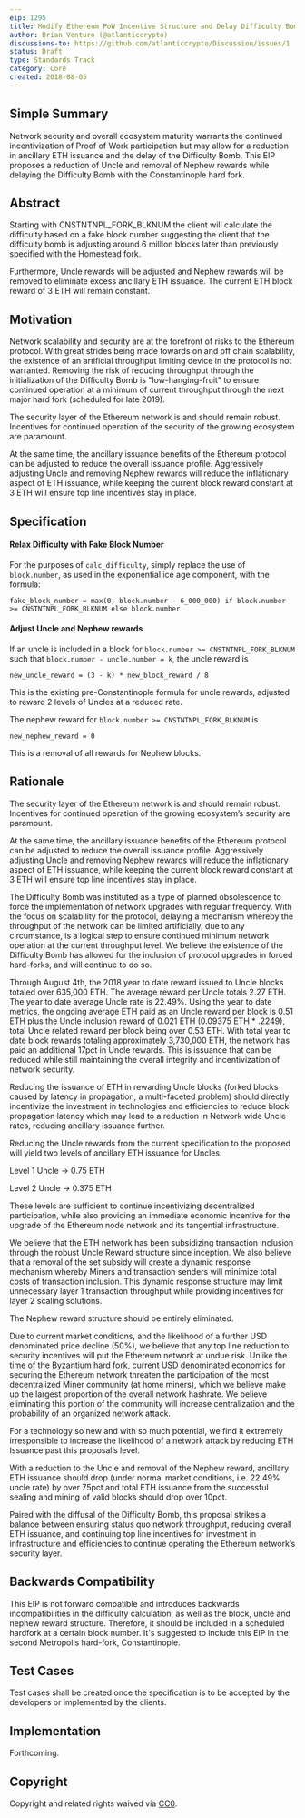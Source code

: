```yaml
---
eip: 1295
title: Modify Ethereum PoW Incentive Structure and Delay Difficulty Bomb
author: Brian Venturo (@atlanticcrypto)
discussions-to: https://github.com/atlanticcrypto/Discussion/issues/1
status: Draft
type: Standards Track
category: Core
created: 2018-08-05
---
```


<!--You can leave these HTML comments in your merged EIP and delete the visible duplicate text guides, they will not appear and may be helpful to refer to if you edit it again. This is the suggested template for new EIPs. Note that an EIP number will be assigned by an editor. When opening a pull request to submit your EIP, please use an abbreviated title in the filename, `eip-draft_title_abbrev.md`. The title should be 44 characters or less.-->
## Simple Summary
<!--"If you can't explain it simply, you don't understand it well enough." Provide a simplified and layman-accessible explanation of the EIP.-->
Network security and overall ecosystem maturity warrants the continued incentivization of Proof of Work participation but may allow for a reduction in ancillary ETH issuance and the delay of the Difficulty Bomb. This EIP proposes a reduction of Uncle and removal of Nephew rewards while delaying the Difficulty Bomb with the Constantinople hard fork.

## Abstract
<!--A short (~200 word) description of the technical issue being addressed.-->
Starting with CNSTNTNPL_FORK_BLKNUM the client will calculate the difficulty based on a fake block number suggesting the client that the difficulty bomb is adjusting around 6 million blocks later than previously specified with the Homestead fork. 

Furthermore, Uncle rewards will be adjusted and Nephew rewards will be removed to eliminate excess ancillary ETH issuance. The current ETH block reward of 3 ETH will remain constant.


## Motivation
<!--The motivation is critical for EIPs that want to change the Ethereum protocol. It should clearly explain why the existing protocol specification is inadequate to address the problem that the EIP solves. EIP submissions without sufficient motivation may be rejected outright.-->
Network scalability and security are at the forefront of risks to the Ethereum protocol. With great strides being made towards on and off chain scalability, the existence of an artificial throughput limiting device in the protocol is not warranted. Removing the risk of reducing throughput through the initialization of the Difficulty Bomb is "low-hanging-fruit" to ensure continued operation at a minimum of current throughput through the next major hard fork (scheduled for late 2019).

The security layer of the Ethereum network is and should remain robust. Incentives for continued operation of the security of the growing ecosystem are paramount. 

At the same time, the ancillary issuance benefits of the Ethereum protocol can be adjusted to reduce the overall issuance profile. Aggressively adjusting Uncle and removing Nephew rewards will reduce the inflationary aspect of ETH issuance, while keeping the current block reward constant at 3 ETH will ensure top line incentives stay in place.

## Specification
<!--The technical specification should describe the syntax and semantics of any new feature. The specification should be detailed enough to allow competing, interoperable implementations for any of the current Ethereum platforms (go-ethereum, parity, cpp-ethereum, ethereumj, ethereumjs, and [others](https://github.com/ethereum/wiki/wiki/Clients)).-->
#### Relax Difficulty with Fake Block Number
For the purposes of `calc_difficulty`, simply replace the use of `block.number`, as used in the exponential ice age component, with the formula:

    fake_block_number = max(0, block.number - 6_000_000) if block.number >= CNSTNTNPL_FORK_BLKNUM else block.number
    
#### Adjust Uncle and Nephew rewards
If an uncle is included in a block for `block.number >= CNSTNTNPL_FORK_BLKNUM` such that `block.number - uncle.number = k`, the uncle reward is

    new_uncle_reward = (3 - k) * new_block_reward / 8

This is the existing pre-Constantinople formula for uncle rewards, adjusted to reward 2 levels of Uncles at a reduced rate.

The nephew reward for `block.number >= CNSTNTNPL_FORK_BLKNUM` is

    new_nephew_reward = 0

This is a removal of all rewards for Nephew blocks.

## Rationale
<!--The rationale fleshes out the specification by describing what motivated the design and why particular design decisions were made. It should describe alternate designs that were considered and related work, e.g. how the feature is supported in other languages. The rationale may also provide evidence of consensus within the community, and should discuss important objections or concerns raised during discussion.-->

The security layer of the Ethereum network is and should remain robust. Incentives for continued operation of the growing ecosystem’s security are paramount. 

At the same time, the ancillary issuance benefits of the Ethereum protocol can be adjusted to reduce the overall issuance profile. Aggressively adjusting Uncle and removing Nephew rewards will reduce the inflationary aspect of ETH issuance, while keeping the current block reward constant at 3 ETH will ensure top line incentives stay in place.

The Difficulty Bomb was instituted as a type of planned obsolescence to force the implementation of network upgrades with regular frequency. With the focus on scalability for the protocol, delaying a mechanism whereby the throughput of the network can be limited artificially, due to any circumstance, is a logical step to ensure continued minimum network operation at the current throughput level. We believe the existence of the Difficulty Bomb has allowed for the inclusion of protocol upgrades in forced hard-forks, and will continue to do so.

Through August 4th, the 2018 year to date reward issued to Uncle blocks totaled over 635,000 ETH. The average reward per Uncle totals 2.27 ETH. The year to date average Uncle rate is 22.49%. Using the year to date metrics, the ongoing average ETH paid as an Uncle reward per block is 0.51 ETH plus the Uncle inclusion reward of 0.021 ETH (0.09375 ETH * .2249), total Uncle related reward per block being over 0.53 ETH. With total year to date block rewards totaling approximately 3,730,000 ETH, the network has paid an additional 17pct in Uncle rewards. This is issuance that can be reduced while still maintaining the overall integrity and incentivization of network security.

Reducing the issuance of ETH in rewarding Uncle blocks (forked blocks caused by latency in propagation, a multi-faceted problem) should directly incentivize the investment in technologies and efficiencies to reduce block propagation latency which may lead to a reduction in Network wide Uncle rates, reducing ancillary issuance further.

Reducing the Uncle rewards from the current specification to the proposed will yield two levels of ancillary ETH issuance for Uncles:

Level 1 Uncle -> 0.75 ETH

Level 2 Uncle -> 0.375 ETH

These levels are sufficient to continue incentivizing decentralized participation, while also providing an immediate economic incentive for the upgrade of the Ethereum node network and its tangential infrastructure.

We believe that the ETH network has been subsidizing transaction inclusion through the robust Uncle Reward structure since inception. We also believe that a removal of the set subsidy will create a dynamic response mechanism whereby Miners and transaction senders will minimize total costs of transaction inclusion. This dynamic response structure may limit unnecessary layer 1 transaction throughput while providing incentives for layer 2 scaling solutions.

The Nephew reward structure should be entirely eliminated.

Due to current market conditions, and the likelihood of a further USD denominated price decline (50%), we believe that any top line reduction to security incentives will put the Ethereum network at undue risk. Unlike the time of the Byzantium hard fork, current USD denominated economics for securing the Ethereum network threaten the participation of the most decentralized Miner community (at home miners), which we believe make up the largest proportion of the overall network hashrate. We believe eliminating this portion of the community will increase centralization and the probability of an organized network attack. 

For a technology so new and with so much potential, we find it extremely irresponsible to increase the likelihood of a network attack by reducing ETH Issuance past this proposal’s level.

With a reduction to the Uncle and removal of the Nephew reward, ancillary ETH issuance should drop (under normal market conditions, i.e. 22.49% uncle rate) by over 75pct and total ETH issuance from the successful sealing and mining of valid blocks should drop over 10pct.

Paired with the diffusal of the Difficulty Bomb, this proposal strikes a balance between ensuring status quo network throughput, reducing overall ETH issuance, and continuing top line incentives for investment in infrastructure and efficiencies to continue operating the Ethereum network’s security layer.

## Backwards Compatibility
<!--All EIPs that introduce backwards incompatibilities must include a section describing these incompatibilities and their severity. The EIP must explain how the author proposes to deal with these incompatibilities. EIP submissions without a sufficient backwards compatibility treatise may be rejected outright.-->
This EIP is not forward compatible and introduces backwards incompatibilities in the difficulty calculation, as well as the block, uncle and nephew reward structure. Therefore, it should be included in a scheduled hardfork at a certain block number. It's suggested to include this EIP in the second Metropolis hard-fork, Constantinople.

## Test Cases
<!--Test cases for an implementation are mandatory for EIPs that are affecting consensus changes. Other EIPs can choose to include links to test cases if applicable.-->
Test cases shall be created once the specification is to be accepted by the developers or implemented by the clients.

## Implementation
<!--The implementations must be completed before any EIP is given status "Final", but it need not be completed before the EIP is accepted. While there is merit to the approach of reaching consensus on the specification and rationale before writing code, the principle of "rough consensus and running code" is still useful when it comes to resolving many discussions of API details.-->
Forthcoming.

## Copyright
Copyright and related rights waived via [CC0](https://creativecommons.org/publicdomain/zero/1.0/).
